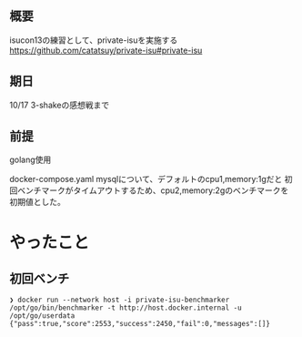 ## 概要

isucon13の練習として、private-isuを実施する
https://github.com/catatsuy/private-isu#private-isu

## 期日

10/17 3-shakeの感想戦まで

## 前提

golang使用

docker-compose.yaml mysqlについて、デフォルトのcpu1,memory:1gだと
初回ベンチマークがタイムアウトするため、cpu2,memory:2gのベンチマークを初期値とした。

# やったこと

## 初回ベンチ

```
❯ docker run --network host -i private-isu-benchmarker /opt/go/bin/benchmarker -t http://host.docker.internal -u /opt/go/userdata
{"pass":true,"score":2553,"success":2450,"fail":0,"messages":[]}
```
